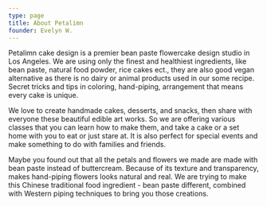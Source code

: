 ```yaml
---
type: page
title: About Petalimn
founder: Evelyn W.
---
```


Petalimn cake design is a premier bean paste flowercake design studio in Los Angeles. We are using only the finest and healthiest ingredients, like bean paste, natural food powder, rice cakes ect., they are also good vegan alternative as there is no dairy or animal products used in our some recipe. Secret tricks and tips in coloring, hand-piping, arrangement that means every cake is unique.

We love to create handmade cakes, desserts, and snacks, then share with everyone these beautiful edible art works. So we are offering various classes that you can learn how to make them, and take a cake or a set home with you to eat or just stare at. It is also perfect for special events and make something to do with families and friends.

Maybe you found out that all the petals and flowers we made are made with bean paste instead of buttercream. Because of its texture and transparency, makes hand-piping flowers looks natural and real. We are trying to make this Chinese traditional food ingredient - bean paste different, combined with Western piping techniques to bring you those creations.